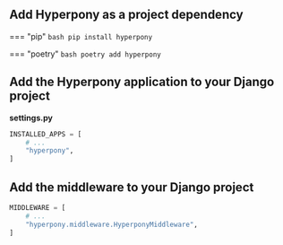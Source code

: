 ## Add Hyperpony as a project dependency

=== "pip"
    ```bash
    pip install hyperpony
    ```

=== "poetry"
    ```bash
    poetry add hyperpony
    ```

## Add the Hyperpony application to your Django project

**settings.py**
```python
INSTALLED_APPS = [
    # ...
    "hyperpony",
]
```

## Add the middleware to your Django project
```python
MIDDLEWARE = [
    # ...
    "hyperpony.middleware.HyperponyMiddleware",
]
```
